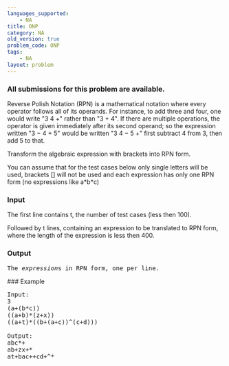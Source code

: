 ```yaml
---
languages_supported:
    - NA
title: ONP
category: NA
old_version: true
problem_code: ONP
tags:
    - NA
layout: problem
---
```

###  All submissions for this problem are available. 

Reverse Polish Notation (RPN) is a mathematical notation where every operator follows all of its operands. For instance, to add three and four, one would write "3 4 +" rather than "3 + 4". If there are multiple operations, the operator is given immediately after its second operand; so the expression written "3 − 4 + 5" would be written "3 4 − 5 +" first subtract 4 from 3, then add 5 to that.

Transform the algebraic expression with brackets into RPN form.

You can assume that for the test cases below only single letters will be used, brackets \[\] will not be used and each expression has only one RPN form (no expressions like a\*b\*c)

### Input

The first line contains t, the number of test cases (less then 100).

Followed by t lines, containing an expression to be translated to RPN form, where the length of the expression is less then 400.

### Output

<pre>
The <em>expression</em>s in RPN form, one per line.
</pre>### Example

<pre>
Input:
3
(a+(b*c))
((a+b)*(z+x))
((a+t)*((b+(a+c))^(c+d)))

Output:
abc*+
ab+zx+*
at+bac++cd+^*
</pre>